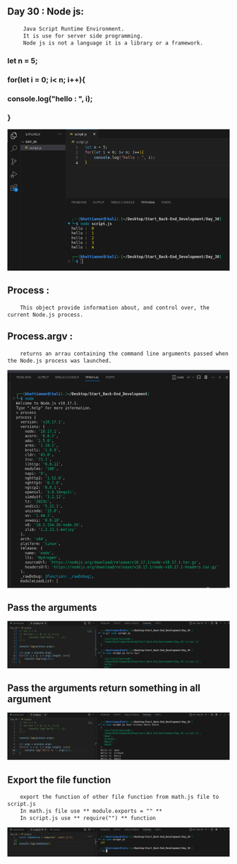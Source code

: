## Day 30 : Node js:

         Java Script Runtime Environment.  
         It is use for server side programming.  
         Node js is not a language it is a library or a framework.

### let n = 5;
###    for(let i = 0; i< n; i++){
###        console.log("hello : ", i);
###    }

 ![How to run program](image1.png)

## Process :

        This object provide information about, and control over, the current Node.js process.

## Process.argv :
        returns an arrau containing the command line arguments passed when the Node.js process was launched.

![How to run program](image2.png)

## Pass the arguments 

![How to run program](image3.png)

## Pass the arguments return something in all argument

![How to run program](image44.png)


## Export the file function

        export the function of other file function from math.js file to  script.js 
        In math.js file use ** module.exports = "" **
        In script.js use ** require("") ** function

![How to run program](image5.png)

<!-- git add --all
git commit -m "update"
git push -->